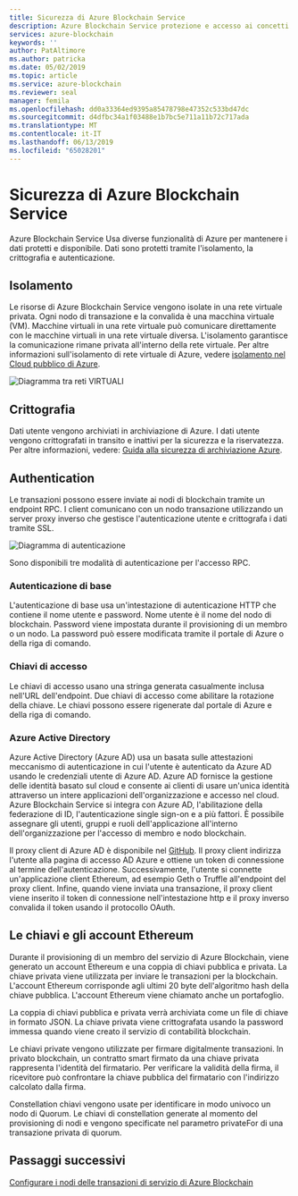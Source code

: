 ```yaml
---
title: Sicurezza di Azure Blockchain Service
description: Azure Blockchain Service protezione e accesso ai concetti di data
services: azure-blockchain
keywords: ''
author: PatAltimore
ms.author: patricka
ms.date: 05/02/2019
ms.topic: article
ms.service: azure-blockchain
ms.reviewer: seal
manager: femila
ms.openlocfilehash: dd0a33364ed9395a85478798e47352c533bd47dc
ms.sourcegitcommit: d4dfbc34a1f03488e1b7bc5e711a11b72c717ada
ms.translationtype: MT
ms.contentlocale: it-IT
ms.lasthandoff: 06/13/2019
ms.locfileid: "65028201"
---
```

# <a name="azure-blockchain-service-security"></a>Sicurezza di Azure Blockchain Service

Azure Blockchain Service Usa diverse funzionalità di Azure per mantenere i dati protetti e disponibile. Dati sono protetti tramite l'isolamento, la crittografia e autenticazione.

## <a name="isolation"></a>Isolamento

Le risorse di Azure Blockchain Service vengono isolate in una rete virtuale privata. Ogni nodo di transazione e la convalida è una macchina virtuale (VM). Macchine virtuali in una rete virtuale può comunicare direttamente con le macchine virtuali in una rete virtuale diversa. L'isolamento garantisce la comunicazione rimane privata all'interno della rete virtuale. Per altre informazioni sull'isolamento di rete virtuale di Azure, vedere [isolamento nel Cloud pubblico di Azure](../../security/azure-isolation.md#networking-isolation).

![Diagramma tra reti VIRTUALI](./media/data-security/vnet.png)

## <a name="encryption"></a>Crittografia

Dati utente vengono archiviati in archiviazione di Azure. I dati utente vengono crittografati in transito e inattivi per la sicurezza e la riservatezza. Per altre informazioni, vedere: [Guida alla sicurezza di archiviazione Azure](../../storage/common/storage-security-guide.md).

## <a name="authentication"></a>Authentication

Le transazioni possono essere inviate ai nodi di blockchain tramite un endpoint RPC. I client comunicano con un nodo transazione utilizzando un server proxy inverso che gestisce l'autenticazione utente e crittografa i dati tramite SSL.

![Diagramma di autenticazione](./media/data-security/authentication.png)

Sono disponibili tre modalità di autenticazione per l'accesso RPC.

### <a name="basic-authentication"></a>Autenticazione di base

L'autenticazione di base usa un'intestazione di autenticazione HTTP che contiene il nome utente e password. Nome utente è il nome del nodo di blockchain. Password viene impostata durante il provisioning di un membro o un nodo. La password può essere modificata tramite il portale di Azure o della riga di comando.

### <a name="access-keys"></a>Chiavi di accesso

Le chiavi di accesso usano una stringa generata casualmente inclusa nell'URL dell'endpoint. Due chiavi di accesso come abilitare la rotazione della chiave. Le chiavi possono essere rigenerate dal portale di Azure e della riga di comando.

### <a name="azure-active-directory"></a>Azure Active Directory

Azure Active Directory (Azure AD) usa un basata sulle attestazioni meccanismo di autenticazione in cui l'utente è autenticato da Azure AD usando le credenziali utente di Azure AD. Azure AD fornisce la gestione delle identità basato sul cloud e consente ai clienti di usare un'unica identità attraverso un intere applicazioni dell'organizzazione e accesso nel cloud. Azure Blockchain Service si integra con Azure AD, l'abilitazione della federazione di ID, l'autenticazione single sign-on e a più fattori. È possibile assegnare gli utenti, gruppi e ruoli dell'applicazione all'interno dell'organizzazione per l'accesso di membro e nodo blockchain.

Il proxy client di Azure AD è disponibile nel [GitHub](https://github.com/Microsoft/azure-blockchain-connector/releases). Il proxy client indirizza l'utente alla pagina di accesso AD Azure e ottiene un token di connessione al termine dell'autenticazione. Successivamente, l'utente si connette un'applicazione client Ethereum, ad esempio Geth o Truffle all'endpoint del proxy client. Infine, quando viene inviata una transazione, il proxy client viene inserito il token di connessione nell'intestazione http e il proxy inverso convalida il token usando il protocollo OAuth.

## <a name="keys-and-ethereum-accounts"></a>Le chiavi e gli account Ethereum

Durante il provisioning di un membro del servizio di Azure Blockchain, viene generato un account Ethereum e una coppia di chiavi pubblica e privata. La chiave privata viene utilizzata per inviare le transazioni per la blockchain. L'account Ethereum corrisponde agli ultimi 20 byte dell'algoritmo hash della chiave pubblica. L'account Ethereum viene chiamato anche un portafoglio.

La coppia di chiavi pubblica e privata verrà archiviata come un file di chiave in formato JSON. La chiave privata viene crittografata usando la password immessa quando viene creato il servizio di contabilità blockchain.

Le chiavi private vengono utilizzate per firmare digitalmente transazioni. In privato blockchain, un contratto smart firmato da una chiave privata rappresenta l'identità del firmatario. Per verificare la validità della firma, il ricevitore può confrontare la chiave pubblica del firmatario con l'indirizzo calcolato dalla firma.

Constellation chiavi vengono usate per identificare in modo univoco un nodo di Quorum. Le chiavi di constellation generate al momento del provisioning di nodi e vengono specificate nel parametro privateFor di una transazione privata di quorum.

## <a name="next-steps"></a>Passaggi successivi

[Configurare i nodi delle transazioni di servizio di Azure Blockchain](configure-transaction-nodes.md)
